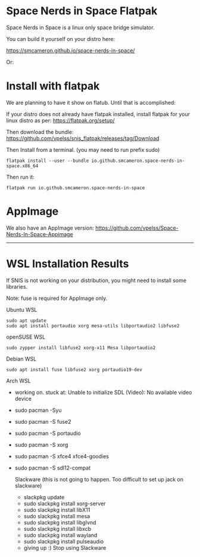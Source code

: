 # Space Nerds in Space Flatpak

Space Nerds in Space is a linux only space bridge simulator.

You can build it yourself on your distro here:

https://smcameron.github.io/space-nerds-in-space/

Or:

# Install with flatpak

We are planning to have it show on flatub. Until that is accomplished:

If your distro does not already have flatpak installed, install flatpak for your linux distro as per: https://flatpak.org/setup/

Then download the bundle: https://github.com/vpelss/snis_flatpak/releases/tag/Download

Then Install from a terminal. (you may need to run prefix sudo)

```
flatpak install --user --bundle io.github.smcameron.space-nerds-in-space.x86_64

```

Then run it: 

```
flatpak run io.github.smcameron.space-nerds-in-space
```

# AppImage

We also have an AppImage version: https://github.com/vpelss/Space-Nerds-In-Space-Appimage

-----------------

# WSL Installation Results

If SNIS is not working on your distribution, you might need to install some libraries. 

Note: fuse is required for AppImage only.

Ubuntu WSL

```
sudo apt update
sudo apt install portaudio xorg mesa-utils libportaudio2 libfuse2
```

openSUSE WSL

```
sudo zypper install libfuse2 xorg-x11 Mesa libportaudio2
```

Debian WSL

```
sudo apt install fuse libfuse2 xorg portaudio19-dev
```

Arch WSL 

- working on. stuck at: Unable to initialize SDL (Video):  No available video device
- sudo pacman -Syu
- sudo pacman -S fuse2
- sudo pacman -S portaudio
- sudo pacman -S xorg
- sudo pacman -S xfce4 xfce4-goodies
- sudo pacman -S sdl12-compat

  Slackware (this is not going to happen. Too difficult to set up jack on slackware)

  - slackpkg update
  - sudo slackpkg install xorg-server
  - sudo slackpkg install libX11
  - sudo slackpkg install mesa
  - sudo slackpkg install libglvnd
  - sudo slackpkg install libxcb
  - sudo slackpkg install wayland
  - sudo slackpkg install pulseaudio
  - giving up :) Stop using Slackware
